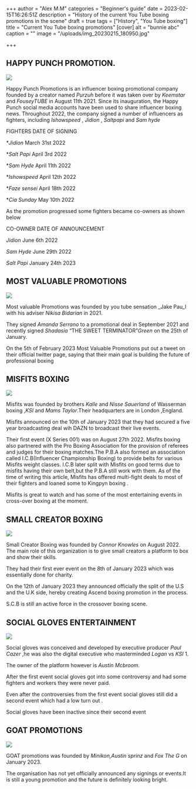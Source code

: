 +++
author = "Alex M.M"
categories = "Beginner's guide"
date = 2023-02-15T16:26:51Z
description = "History of the current You Tube boxing promotions in the scene"
draft = true
tags = ["History", "You Tube boxing"]
title = "Current You Tube boxing promotions"
[cover]
alt = "bunnie abc"
caption = ""
image = "/uploads/img_20230215_180950.jpg"

+++
## HAPPY PUNCH PROMOTION.

![](/uploads/img_20230215_175653.jpg)

Happy Punch Promotions is an influencer boxing promotional company founded by a creator named _Purzuh_ before it was taken over by _Keemstar_ and _FouseyTUBE_ in August 11th 2021. Since its inauguration, the Happy Punch social media accounts have been used to share influencer boxing news. Throughout 2022, the company signed a number of influencers as fighters, including _Ishowspeed_ , _Jidion_ , _Saltpapi_ and _Sam hyde_

FIGHTERS                           DATE OF SIGNING

\*_Jidion_                                March 31st 2022

\*_Salt Papi_                            April 3rd 2022

\*_Sam Hyde_                         April 11th 2022

\*_Ishowspeed_                      April 12th 2022

\*_Faze sensei_                       April 18th 2022

\*_Cia Sunday_                       May 10th 2022

As the promotion progressed some fighters became co-owners as shown below

CO-OWNER                      DATE OF ANNOUNCEMENT

_Jidion_                                June 6th 2022

_Sam Hyde_                         June 29th 2022

_Salt Papi_                           January 24th 2023

## MOST VALUABLE PROMOTIONS

![](/uploads/img_20230215_175334.jpg)

Most valuable Promotions was founded by you tube sensation _Jake Pau_l with his adviser _Nikisa Bidarian_ in 2021.

They signed _Amanda Serrano_ to a promotional deal in September 2021 and recently signed _Shadasia_ “THE SWEET TERMINATOR”_Green_ on the 25th of January.

On the 5th of February 2023 Most Valuable Promotions put out a tweet on their official twitter page, saying that their main goal is building the future of professional boxing

## MISFITS BOXING

![](/uploads/img_20230215_175357.jpg)

Misfits was founded by brothers _Kalle_ and _Nisse Sauerland_ of Wasserman boxing ,_KSI_ and _Mams Taylor_.Their headquarters are in London ,England.

Misfits announced on the 10th of January 2023 that they had secured a five year broadcasting deal wih DAZN to broadcast their live events.

Their first event (X Series 001) was on August 27th 2022. Misfits boxing also partnered with the Pro Boxing Association for the provision of referees and judges for their boxing matches.The P.B.A also formed an association called I.C.B(Influencer Championship Boxing) to provide belts for various Misfits weight classes. I.C.B later split with Misfits on good terms due to misfits having their own belt,but the P.B.A still work with them. As of the time of writing this article, Misfits has offered multi-fight deals to most of their fighters and loaned some to Kingpyn boxing .

Misfits is great to watch and has some of the most entertaining events in cross-over boxing at the moment.

## SMALL CREATOR BOXING

![](/uploads/img_20230215_175317.jpg)

Small Creator Boxing was founded by _Connor Knowles_ on August 2022. The main role of this organization is to give small creators a platform to box and show their skills.

They had their first ever event on the 8th of January 2023 which was essentially done for charity.

On the 12th of January 2023 they announced officially the split of the U.S and the U.K side, hereby creating Ascend boxing promotion in the process.

S.C.B is still an active force in the crossover boxing scene.

## SOCIAL GLOVES ENTERTAINMENT

![](/uploads/img_20230215_175520.jpg)

Social gloves was conceived and developed by executive producer _Paul Cazer_ ,he was also the digital executive who masterminded _Logan_ vs _KSI_ 1.

The owner of the platform however is _Austin Mcbroom._

After the first event social gloves got into some controversy and had some fighters and workers they were never paid.

Even after the controversies from the first event social gloves still did a second event which had a low turn out .

Social gloves have been inactive since their second event

## GOAT PROMOTIONS

![](/uploads/img_20230215_175448.jpg)

GOAT promotions was founded by _Minikon,Austin sprinz_ and _Fox The G_ on January 2023.

The organisation has not yet officially announced any signings or events.It is still a young promotion and the future is definitely looking bright.